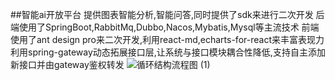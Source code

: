 ##智能ai开放平台
提供图表智能分析,智能问答,同时提供了sdk来进行二次开发
后端使用了SpringBoot,RabbitMq,Dubbo,Nacos,Mybatis,Mysql等主流技术
前端使用了ant design pro来二次开发,利用react-md,echarts-for-react来丰富表现力
利用spring-gateway动态拓展接口层,让系统与接口模块耦合性降低,支持自主添加新接口并由gateway鉴权转发
![循环结构流程图 (1)](https://github.com/chenyelihai/ai-work-back/assets/120656942/19343832-db2a-4f70-81f3-2909c7ae09b1)

